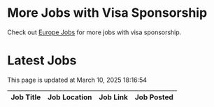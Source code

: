 # More Jobs with Visa Sponsorship

Check out [Europe Jobs](https://github.com/sureshparimi/europejobs#latest-jobs) for more jobs with visa sponsorship.

# Latest Jobs

This page is updated at March 10, 2025 18:16:54

| Job Title | Job Location | Job Link | Job Posted |
| --- | --- | --- | --- |
